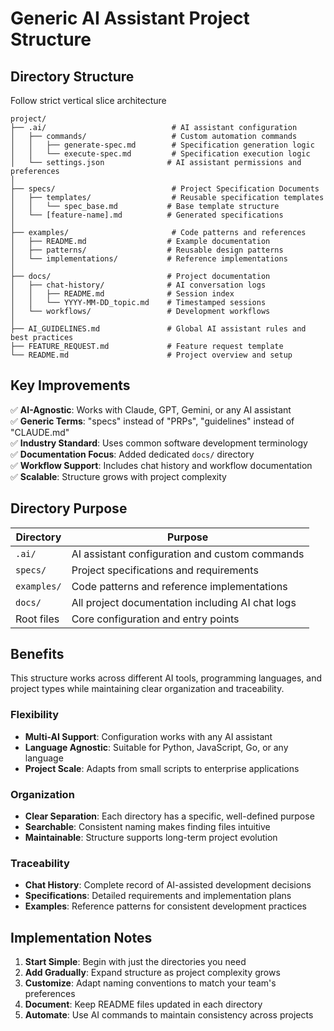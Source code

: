 # Generic AI Assistant Project Structure

## Directory Structure

Follow strict vertical slice architecture

```
project/
├── .ai/                            # AI assistant configuration
│   ├── commands/                   # Custom automation commands
│   │   ├── generate-spec.md        # Specification generation logic
│   │   └── execute-spec.md         # Specification execution logic
│   └── settings.json              # AI assistant permissions and preferences
│
├── specs/                          # Project Specification Documents
│   ├── templates/                  # Reusable specification templates
│   │   └── spec_base.md           # Base template structure
│   └── [feature-name].md          # Generated specifications
│
├── examples/                       # Code patterns and references
│   ├── README.md                  # Example documentation
│   ├── patterns/                  # Reusable design patterns
│   └── implementations/           # Reference implementations
│
├── docs/                          # Project documentation
│   ├── chat-history/              # AI conversation logs
│   │   ├── README.md              # Session index
│   │   └── YYYY-MM-DD_topic.md    # Timestamped sessions
│   └── workflows/                 # Development workflows
│
├── AI_GUIDELINES.md               # Global AI assistant rules and best practices
├── FEATURE_REQUEST.md             # Feature request template
└── README.md                      # Project overview and setup
```

## Key Improvements

✅ **AI-Agnostic**: Works with Claude, GPT, Gemini, or any AI assistant  
✅ **Generic Terms**: "specs" instead of "PRPs", "guidelines" instead of "CLAUDE.md"  
✅ **Industry Standard**: Uses common software development terminology  
✅ **Documentation Focus**: Added dedicated `docs/` directory  
✅ **Workflow Support**: Includes chat history and workflow documentation  
✅ **Scalable**: Structure grows with project complexity  

## Directory Purpose

| Directory | Purpose |
|-----------|---------|
| `.ai/` | AI assistant configuration and custom commands |
| `specs/` | Project specifications and requirements |
| `examples/` | Code patterns and reference implementations |
| `docs/` | All project documentation including AI chat logs |
| Root files | Core configuration and entry points |

## Benefits

This structure works across different AI tools, programming languages, and project types while maintaining clear organization and traceability.

### Flexibility
- **Multi-AI Support**: Configuration works with any AI assistant
- **Language Agnostic**: Suitable for Python, JavaScript, Go, or any language
- **Project Scale**: Adapts from small scripts to enterprise applications

### Organization
- **Clear Separation**: Each directory has a specific, well-defined purpose
- **Searchable**: Consistent naming makes finding files intuitive
- **Maintainable**: Structure supports long-term project evolution

### Traceability
- **Chat History**: Complete record of AI-assisted development decisions
- **Specifications**: Detailed requirements and implementation plans
- **Examples**: Reference patterns for consistent development practices

## Implementation Notes

1. **Start Simple**: Begin with just the directories you need
2. **Add Gradually**: Expand structure as project complexity grows
3. **Customize**: Adapt naming conventions to match your team's preferences
4. **Document**: Keep README files updated in each directory
5. **Automate**: Use AI commands to maintain consistency across projects